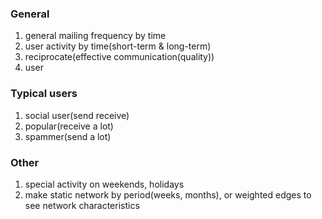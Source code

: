 
### General

1. general mailing frequency by time
2. user activity by time(short-term & long-term)
3. reciprocate(effective communication(quality))
4. user 




### Typical users

1. social user(send receive)
2. popular(receive a lot)
3. spammer(send a lot)



### Other

1. special activity on weekends, holidays
2. make static network by period(weeks, months), or weighted edges to see network characteristics